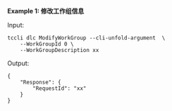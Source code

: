 **Example 1: 修改工作组信息**



Input: 

```
tccli dlc ModifyWorkGroup --cli-unfold-argument  \
    --WorkGroupId 0 \
    --WorkGroupDescription xx
```

Output: 
```
{
    "Response": {
        "RequestId": "xx"
    }
}
```

